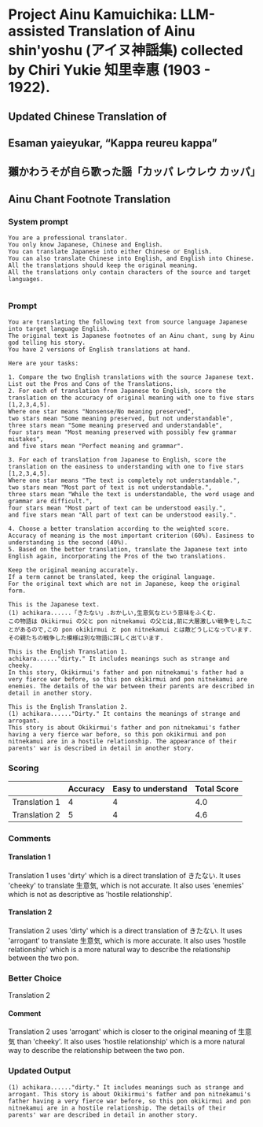 # Project Ainu Kamuichika: LLM-assisted Translation of Ainu shin'yoshu (アイヌ神謡集) collected by Chiri Yukie 知里幸惠 (1903 - 1922).

## Updated Chinese Translation of

## Esaman yaieyukar, “Kappa reureu kappa” 
## 獺かわうそが自ら歌った謡「カッパ レウレウ カッパ」
## Ainu Chant Footnote Translation

### System prompt
```
You are a professional translator. 
You only know Japanese, Chinese and English. 
You can translate Japanese into either Chinese or English. 
You can also translate Chinese into English, and English into Chinese.
All the translations should keep the original meaning.
All the translations only contain characters of the source and target languages.


```

### Prompt
```
You are translating the following text from source language Japanese into target language English. 
The original text is Japanese footnotes of an Ainu chant, sung by Ainu god telling his story. 
You have 2 versions of English translations at hand.

Here are your tasks:

1. Compare the two English translations with the source Japanese text. List out the Pros and Cons of the Translations.
2. For each of translation from Japanese to English, score the translation on the accuracy of original meaning with one to five stars [1,2,3,4,5].
Where one star means "Nonsense/No meaning preserved",
two stars mean "Some meaning preserved, but not understandable",
three stars mean "Some meaning preserved and understandable",
four stars mean "Most meaning preserved with possibly few grammar mistakes",
and five stars mean "Perfect meaning and grammar".

3. For each of translation from Japanese to English, score the translation on the easiness to understanding with one to five stars [1,2,3,4,5].
Where one star means "The text is completely not understandable.",
two stars mean "Most part of text is not understandable.",
three stars mean "While the text is understandable, the word usage and grammar are difficult.",
four stars mean "Most part of text can be understood easily.",
and five stars mean "All part of text can be understood easily.".

4. Choose a better translation according to the weighted score. Accuracy of meaning is the most important criterion (60%). Easiness to understanding is the second (40%).
5. Based on the better translation, translate the Japanese text into English again, incorporating the Pros of the two translations.

Keep the original meaning accurately. 
If a term cannot be translated, keep the original language.
For the original text which are not in Japanese, keep the original form. 

This is the Japanese text.
(1) achikara......「きたない」.おかしい,生意気なという意味をふくむ.
この物語は Okikirmui の父と pon nitnekamui の父とは,前に大層激しい戦争をしたことがあるので,この pon okikirmui と pon nitnekamui とは敵どうしになっています.その親たちの戦争した模様は別な物語に詳しく出ています.

This is the English Translation 1.
achikara......"dirty." It includes meanings such as strange and cheeky.
In this story, Okikirmui's father and pon nitnekamui's father had a very fierce war before, so this pon okikirmui and pon nitnekamui are enemies. The details of the war between their parents are described in detail in another story.

This is the English Translation 2.
(1) achikara......"Dirty." It contains the meanings of strange and arrogant.
This story is about Okikirmui's father and pon nitnekamui's father having a very fierce war before, so this pon okikirmui and pon nitnekamui are in a hostile relationship. The appearance of their parents' war is described in detail in another story.

```
### Scoring

|               | Accuracy | Easy to understand |  Total Score |
| ------------- | -------- | ------------------ | ------------ | 
| Translation 1 | 4 | 4 |  4.0 |
| Translation 2 | 5 | 4 |  4.6 |

### Comments
#### Translation 1
Translation 1 uses 'dirty' which is a direct translation of きたない. It uses 'cheeky' to translate 生意気, which is not accurate. It also uses 'enemies' which is not as descriptive as 'hostile relationship'.

#### Translation 2
Translation 2 uses 'dirty' which is a direct translation of きたない. It uses 'arrogant' to translate 生意気, which is more accurate. It also uses 'hostile relationship' which is a more natural way to describe the relationship between the two pon.

### Better Choice
Translation 2
#### Comment
Translation 2 uses 'arrogant' which is closer to the original meaning of 生意気 than 'cheeky'. It also uses 'hostile relationship' which is a more natural way to describe the relationship between the two pon.

### Updated Output
```
(1) achikara......"dirty." It includes meanings such as strange and arrogant. This story is about Okikirmui's father and pon nitnekamui's father having a very fierce war before, so this pon okikirmui and pon nitnekamui are in a hostile relationship. The details of their parents' war are described in detail in another story.
```

